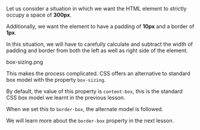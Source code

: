 Let us consider a situation
in which we want the HTML
element to strictly occupy
a space of **300px**.

Additionally, we want the element
to have a padding of **10px**
and a border of **1px**.

In this situation, we will have to
carefully calculate
and
subtract the width of padding
and
border from both the left as
well as right side of the element.

<image>box-sizing.png</image>

This makes the process complicated.
CSS offers an alternative to standard
box model with the property `box-sizing`.

By default, the value of this property
is `content-box`, this is the standard
CSS box model we learnt in the previous
lesson.

When we set this
to `border-box`, the alternate
model is followed.

We will learn more about the
`border-box` property in the
next lesson.
